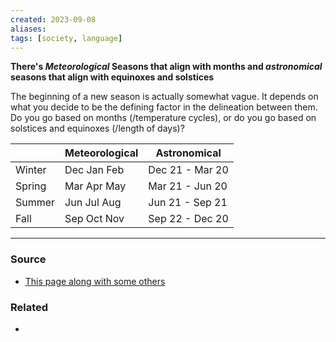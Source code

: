 ```yaml
---
created: 2023-09-08
aliases: 
tags: [society, language]
---
```

**There's *Meteorological* Seasons that align with months and *astronomical* seasons that align with equinoxes and solstices**

The beginning of a new season is actually somewhat vague. It depends on what you decide to be the defining factor in the delineation between them. Do you go based on months (/temperature cycles), or do you go based on solstices and equinoxes (/length of days)?

| | Meteorological | Astronomical |
|-|-| -|
|Winter| Dec Jan Feb | Dec 21 - Mar 20 |
| Spring | Mar Apr May | Mar 21 - Jun 20 |
| Summer | Jun Jul Aug | Jun 21 - Sep 21 |
| Fall | Sep Oct Nov | Sep 22 - Dec 20 |

****
### Source
- [This page along with some others](https://www.usharbors.com/2023/03/the-difference-between-meteorological-and-astronomical-seasons/)

### Related
- 
 